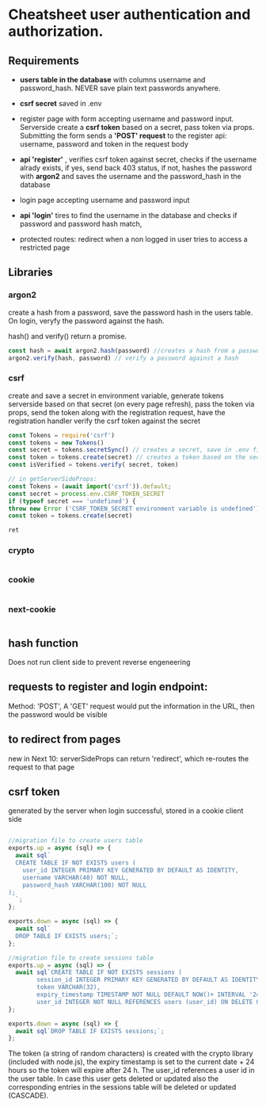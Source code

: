 # Cheatsheet user authentication and authorization.
## Requirements
- **users table in the database** with columns username and password_hash. NEVER save plain text passwords anywhere.
- **csrf secret** saved in .env
- register page with form accepting username and password input. Serverside create a **csrf token** based on a secret, pass token via props. Submitting the form sends a **'POST' request** to the register api: username, password and token in the request body
- **api 'register'** , verifies csrf token against secret, checks if the username alrady exists, if yes, send back 403 status, if not, hashes the password with **argon2** and saves the username and the password_hash in the database
- login page accepting username and password input
- **api 'login'** tires to find the username in the database and checks if password and password hash match, 

- protected routes: redirect when a non logged in user tries to access a restricted page

## Libraries
### argon2
create a hash from a password, save the password hash in the users table. On login, veryfy the password against the hash. 

hash() and verify() return a promise.
```node.js
const hash = await argon2.hash(password) //creates a hash from a password
argon2.verify(hash, password) // verify a password against a hash
```
### csrf
create and save a secret in environment variable, generate tokens serverside based on that secret (on every page refresh), pass the token via props, send the token along with the registration request, have the registration handler verify the csrf token against the secret
```node.js
const Tokens = require('csrf')
const tokens = new Tokens()
const secret = tokens.secretSync() // creates a secret, save in .env file: CSRF_TOKEN_SECRET = xxxxxxxxxxxx
const token = tokens.create(secret) // creates a token based on the secret
const isVerified = tokens.verify( secret, token)

// in getServerSideProps:
const Tokens = (await import('csrf')).default;
const secret = process.env.CSRF_TOKEN_SECRET
if (typeof secret === 'undefined') {
throw new Error ('CSRF_TOKEN_SECRET environment variable is undefined') }
const token = tokens.create(secret)

ret

```
### crypto
```node.js

```
### cookie
```node.js

```
### next-cookie
```node.js

```


## hash function
Does not run client side to prevent reverse engeneering
## requests to register and login endpoint:
Method: 'POST', A 'GET' request would put the information in the URL, then the password would be visible
## to redirect from pages
new in Next 10: serverSideProps can return 'redirect', which re-routes the request to that page
## csrf token
generated by the server when login successful, stored in a cookie client side



```javascript

```


```javascript
//migration file to create users table
exports.up = async (sql) => {
  await sql`
  CREATE TABLE IF NOT EXISTS users (
    user_id INTEGER PRIMARY KEY GENERATED BY DEFAULT AS IDENTITY,
    username VARCHAR(40) NOT NULL,
    password_hash VARCHAR(100) NOT NULL
);
  `;
};

exports.down = async (sql) => {
  await sql`
  DROP TABLE IF EXISTS users;`;
};
```

```javascript
//migration file to create sessions table
exports.up = async (sql) => {
  await sql`CREATE TABLE IF NOT EXISTS sessions (
		session_id INTEGER PRIMARY KEY GENERATED BY DEFAULT AS IDENTITY,
		token VARCHAR(32),
		expiry_timestamp TIMESTAMP NOT NULL DEFAULT NOW()+ INTERVAL '24 hours',
		user_id INTEGER NOT NULL REFERENCES users (user_id) ON DELETE CASCADE ON UPDATE CASCADE);`;
};

exports.down = async (sql) => {
  await sql`DROP TABLE IF EXISTS sessions;`;
};

```
The token (a string of random characters) is created with the crypto library (included with node.js), the expiry timestamp is set to the current date + 24 hours so the token will expire after 24 h. The user_id references a user id in the user table. In case this user gets deleted or updated also the corresponding entries in the sessions table will be deleted or updated (CASCADE).

